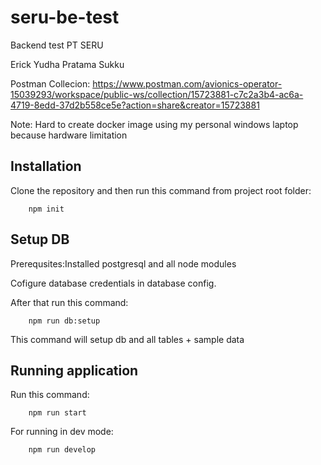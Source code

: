 # seru-be-test

Backend test PT SERU

Erick Yudha Pratama Sukku

Postman Collecion: https://www.postman.com/avionics-operator-15039293/workspace/public-ws/collection/15723881-c7c2a3b4-ac6a-4719-8edd-37d2b558ce5e?action=share&creator=15723881

Note: Hard to create docker image using my personal windows laptop because hardware limitation

## Installation

Clone the repository and then run this command from project root folder:

        npm init


## Setup DB

Prerequsites:Installed postgresql and all node modules

Cofigure database credentials in database config.

After that run this command:

        npm run db:setup

This command will setup db and all tables + sample data

## Running application

Run this command:

        npm run start

For running in dev mode:

        npm run develop
